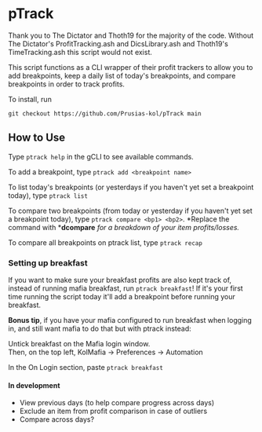 # pTrack
Thank you to The Dictator and Thoth19 for the majority of the code. Without The Dictator's ProfitTracking.ash and DicsLibrary.ash and Thoth19's TimeTracking.ash this script would not exist.  

This script functions as a CLI wrapper of their profit trackers to allow you to add breakpoints, keep a daily list of today's breakpoints, and compare breakpoints in order to track profits.

To install, run   
```
git checkout https://github.com/Prusias-kol/pTrack main
```   

## How to Use
Type `ptrack help` in the gCLI to see available commands.

To add a breakpoint, type `ptrack add <breakpoint name>`

To list today's breakpoints (or yesterdays if you haven't yet set a breakpoint today), type `ptrack list`

To compare two breakpoints (from today or yesterday if you haven't yet set a breakpoint today), type `ptrack compare <bp1> <bp2>`. *Replace the command with ***dcompare** *for a breakdown of your item profits/losses.*

To compare all breakpoints on ptrack list, type `ptrack recap`

### Setting up breakfast 
If you want to make sure your breakfast profits are also kept track of, instead of running mafia breakfast, run `ptrack breakfast`! If it's your first time running the script today it'll add a breakpoint before running your breakfast.

**Bonus tip**, if you have your mafia configured to run breakfast when logging in, and still want mafia to do that but with ptrack instead:  

Untick breakfast on the Mafia login window.   
Then, on the top left, KolMafia -> Preferences -> Automation

In the On Login section, paste `ptrack breakfast`

#### In development
- View previous days (to help compare progress across days)
- Exclude an item from profit comparison in case of outliers
- Compare across days?
